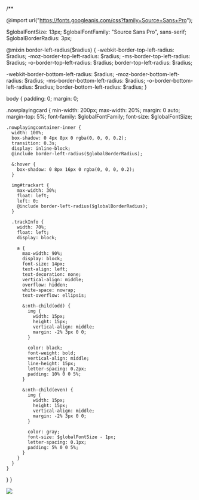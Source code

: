 
<script src="https://code.jquery.com/jquery-3.5.1.slim.min.js"></script>
<script src="https://github.com/devteaminc/Last.fm-Now-Playing-Widget/blob/master/jquery.lastfmnowplaying.js"></script>


<script type="text/template" id="lastFmWidget">
	<div>{ track.artist }</div>
	<div>{ track.title }</div>
	<div>{ track.album }</div>
	<img src="{ track.image.medium }">
</script>

/**

<script>
	var lastfmData = {
  baseURL:
    "https://ws.audioscrobbler.com/2.0/?method=user.getrecenttracks&user=",
  // Your Last.fm Username
  user: "coldhunter",
  // Your API key
  api_key: "1a02967e3f034ad101153c030e8d2b6a",
  additional: "&format=json&limit=1"
};

var getSetLastFM = function() {
  $.ajax({
    type: "GET",
    url:
      lastfmData.baseURL +
      lastfmData.user +
      "&api_key=" +
      lastfmData.api_key +
      lastfmData.additional,
    dataType: "json",
    success: function(resp) {
      var recentTrack = resp.recenttracks.track[0];
      var formatted =
        "<img src='https://i.imgur.com/EgWjJry.png'>" + recentTrack.name;
      $("a#tracktitle")
        .html(formatted)
        .attr("href", recentTrack.url)
        .attr("title", recentTrack.name + " by " + recentTrack.artist["#text"])
        .attr("target", "_blank");

      var artistFormatted =
        "<img src='https://i.imgur.com/fae5XZA.png'>" +
        recentTrack.artist["#text"];
      $("a#trackartist")
        .html(artistFormatted)
        .attr("title", "Artist : " + recentTrack.artist["#text"]);
      $("img#trackart").attr("src", recentTrack.image[2]["#text"]);
    },
    error: function(resp) {
      $("a#tracktitle").html(
        "<img src='https://i.imgur.com/EgWjJry.png'>" + "Silence!"
      );
      $("img#trackart").attr("src", "https://i.imgur.com/Q6cCswP.jpg");
      var artistFormatted =
        "<img src='https://i.imgur.com/fae5XZA.png'>Prashant Shrestha";
      $("a#trackartist")
        .html(artistFormatted)
        .attr("href", "www.prashant.me/");
    }
  });
};

// Get the new one.
getSetLastFM();
// Start the countdown.
setInterval(getSetLastFM, 10 * 1000);
</script>

@import url("https://fonts.googleapis.com/css?family=Source+Sans+Pro");

$globalFontSize: 13px;
$globalFontFamily: "Source Sans Pro", sans-serif;
$globalBorderRadius: 3px;

@mixin border-left-radius($radius) {
  -webkit-border-top-left-radius: $radius;
  -moz-border-top-left-radius: $radius;
  -ms-border-top-left-radius: $radius;
  -o-border-top-left-radius: $radius;
  border-top-left-radius: $radius;

  -webkit-border-bottom-left-radius: $radius;
  -moz-border-bottom-left-radius: $radius;
  -ms-border-bottom-left-radius: $radius;
  -o-border-bottom-left-radius: $radius;
  border-bottom-left-radius: $radius;
}

body {
  padding: 0;
  margin: 0;

  .nowplayingcard {
    min-width: 200px;
    max-width: 20%;
    margin: 0 auto;
    margin-top: 5%;
    font-family: $globalFontFamily;
    font-size: $globalFontSize;

    .nowplayingcontainer-inner {
      width: 100%;
      box-shadow: 0 4px 8px 0 rgba(0, 0, 0, 0.2);
      transition: 0.3s;
      display: inline-block;
      @include border-left-radius($globalBorderRadius);

      &:hover {
        box-shadow: 0 8px 16px 0 rgba(0, 0, 0, 0.2);
      }

      img#trackart {
        max-width: 30%;
        float: left;
        left: 0;
        @include border-left-radius($globalBorderRadius);
      }

      .trackInfo {
        width: 70%;
        float: left;
        display: block;

        a {
          max-width: 90%;
          display: block;
          font-size: 14px;
          text-align: left;
          text-decoration: none;
          vertical-align: middle;
          overflow: hidden;
          white-space: nowrap;
          text-overflow: ellipsis;

          &:nth-child(odd) {
            img {
              width: 15px;
              height: 15px;
              vertical-align: middle;
              margin: -2% 3px 0 0;
            }

            color: black;
            font-weight: bold;
            vertical-align: middle;
            line-height: 15px;
            letter-spacing: 0.2px;
            padding: 10% 0 0 5%;
          }

          &:nth-child(even) {
            img {
              width: 15px;
              height: 15px;
              vertical-align: middle;
              margin: -2% 3px 0 0;
            }

            color: gray;
            font-size: $globalFontSize - 1px;
            letter-spacing: 0.1px;
            padding: 5% 0 0 5%;
          }
        }
      }
    }
  }
}

<div class="nowplayingcard">
    <div class="nowplayingcontainer-inner">
        <img id="trackart" src="#">
        <div class="trackInfo">
            <a id="tracktitle"></a>
            <a href="#" id="trackartist"></a>
        </div>
    </div>
</div>
